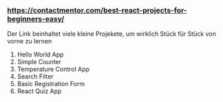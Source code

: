 ### https://contactmentor.com/best-react-projects-for-beginners-easy/

Der Link beinhaltet viele kleine Projekete, um wirklich Stück für Stück von vorne zu lernen

1. Hello World App
2. Simple Counter
3. Temperature Control App
4. Search Filter
5. Basic Registration Form
6. React Quiz App
